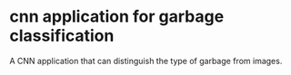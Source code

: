 # cnn application for garbage classification
 A CNN application that can distinguish the type of garbage from images.
